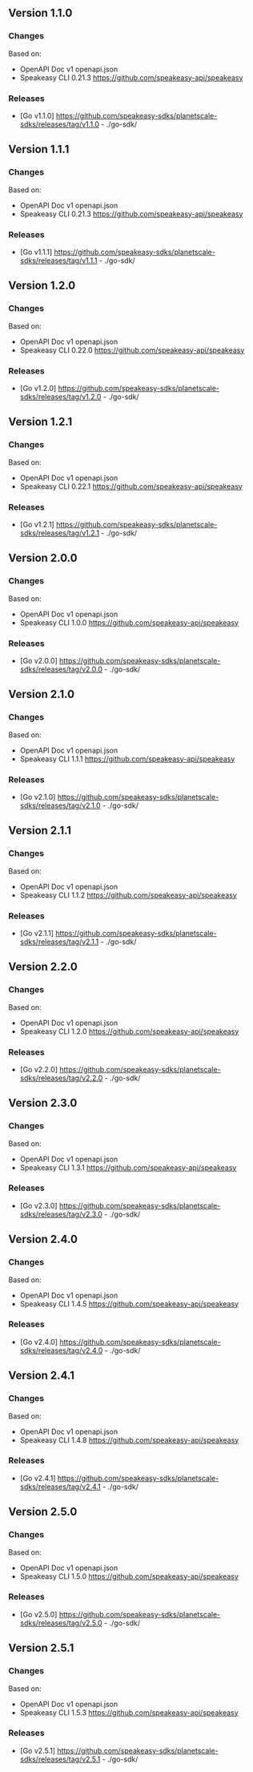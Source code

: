 

## Version 1.1.0
### Changes
Based on:
- OpenAPI Doc v1 openapi.json
- Speakeasy CLI 0.21.3 https://github.com/speakeasy-api/speakeasy
### Releases
- [Go v1.1.0] https://github.com/speakeasy-sdks/planetscale-sdks/releases/tag/v1.1.0 - ./go-sdk/

## Version 1.1.1
### Changes
Based on:
- OpenAPI Doc v1 openapi.json
- Speakeasy CLI 0.21.3 https://github.com/speakeasy-api/speakeasy
### Releases
- [Go v1.1.1] https://github.com/speakeasy-sdks/planetscale-sdks/releases/tag/v1.1.1 - ./go-sdk/

## Version 1.2.0
### Changes
Based on:
- OpenAPI Doc v1 openapi.json
- Speakeasy CLI 0.22.0 https://github.com/speakeasy-api/speakeasy
### Releases
- [Go v1.2.0] https://github.com/speakeasy-sdks/planetscale-sdks/releases/tag/v1.2.0 - ./go-sdk/

## Version 1.2.1
### Changes
Based on:
- OpenAPI Doc v1 openapi.json
- Speakeasy CLI 0.22.1 https://github.com/speakeasy-api/speakeasy
### Releases
- [Go v1.2.1] https://github.com/speakeasy-sdks/planetscale-sdks/releases/tag/v1.2.1 - ./go-sdk/

## Version 2.0.0
### Changes
Based on:
- OpenAPI Doc v1 openapi.json
- Speakeasy CLI 1.0.0 https://github.com/speakeasy-api/speakeasy
### Releases
- [Go v2.0.0] https://github.com/speakeasy-sdks/planetscale-sdks/releases/tag/v2.0.0 - ./go-sdk/

## Version 2.1.0
### Changes
Based on:
- OpenAPI Doc v1 openapi.json
- Speakeasy CLI 1.1.1 https://github.com/speakeasy-api/speakeasy
### Releases
- [Go v2.1.0] https://github.com/speakeasy-sdks/planetscale-sdks/releases/tag/v2.1.0 - ./go-sdk/

## Version 2.1.1
### Changes
Based on:
- OpenAPI Doc v1 openapi.json
- Speakeasy CLI 1.1.2 https://github.com/speakeasy-api/speakeasy
### Releases
- [Go v2.1.1] https://github.com/speakeasy-sdks/planetscale-sdks/releases/tag/v2.1.1 - ./go-sdk/

## Version 2.2.0
### Changes
Based on:
- OpenAPI Doc v1 openapi.json
- Speakeasy CLI 1.2.0 https://github.com/speakeasy-api/speakeasy
### Releases
- [Go v2.2.0] https://github.com/speakeasy-sdks/planetscale-sdks/releases/tag/v2.2.0 - ./go-sdk/

## Version 2.3.0
### Changes
Based on:
- OpenAPI Doc v1 openapi.json
- Speakeasy CLI 1.3.1 https://github.com/speakeasy-api/speakeasy
### Releases
- [Go v2.3.0] https://github.com/speakeasy-sdks/planetscale-sdks/releases/tag/v2.3.0 - ./go-sdk/

## Version 2.4.0
### Changes
Based on:
- OpenAPI Doc v1 openapi.json
- Speakeasy CLI 1.4.5 https://github.com/speakeasy-api/speakeasy
### Releases
- [Go v2.4.0] https://github.com/speakeasy-sdks/planetscale-sdks/releases/tag/v2.4.0 - ./go-sdk/

## Version 2.4.1
### Changes
Based on:
- OpenAPI Doc v1 openapi.json
- Speakeasy CLI 1.4.8 https://github.com/speakeasy-api/speakeasy
### Releases
- [Go v2.4.1] https://github.com/speakeasy-sdks/planetscale-sdks/releases/tag/v2.4.1 - ./go-sdk/

## Version 2.5.0
### Changes
Based on:
- OpenAPI Doc v1 openapi.json
- Speakeasy CLI 1.5.0 https://github.com/speakeasy-api/speakeasy
### Releases
- [Go v2.5.0] https://github.com/speakeasy-sdks/planetscale-sdks/releases/tag/v2.5.0 - ./go-sdk/

## Version 2.5.1
### Changes
Based on:
- OpenAPI Doc v1 openapi.json
- Speakeasy CLI 1.5.3 https://github.com/speakeasy-api/speakeasy
### Releases
- [Go v2.5.1] https://github.com/speakeasy-sdks/planetscale-sdks/releases/tag/v2.5.1 - ./go-sdk/